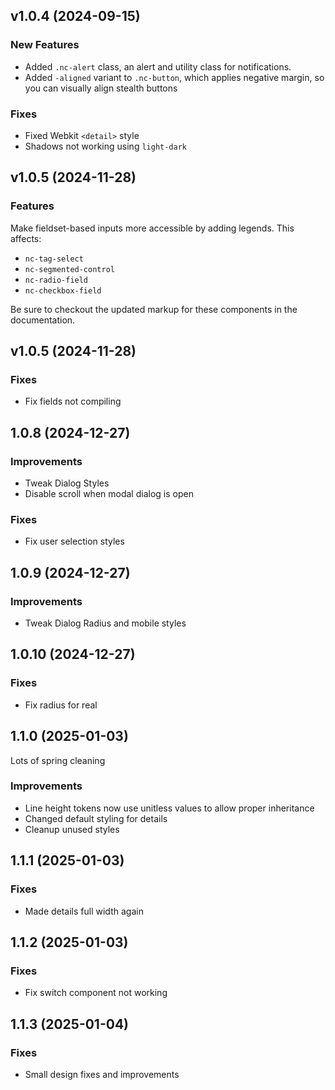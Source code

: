 
## v1.0.4 (2024-09-15)

### New Features

- Added `.nc-alert` class, an alert and utility class for notifications.
- Added `-aligned` variant to `.nc-button`, which applies negative margin, so you can visually align stealth buttons

### Fixes

- Fixed Webkit `<detail>` style
- Shadows not working using `light-dark`

## v1.0.5 (2024-11-28)

### Features

Make fieldset-based inputs more accessible by adding legends. This affects:
- `nc-tag-select`
- `nc-segmented-control`
- `nc-radio-field`
- `nc-checkbox-field`

Be sure to checkout the updated markup for these components in the documentation.

## v1.0.5 (2024-11-28)

### Fixes

- Fix fields not compiling

## 1.0.8 (2024-12-27)

### Improvements

- Tweak Dialog Styles
- Disable scroll when modal dialog is open

### Fixes

- Fix user selection styles

## 1.0.9 (2024-12-27)

### Improvements

- Tweak Dialog Radius and mobile styles

## 1.0.10 (2024-12-27)

### Fixes

- Fix radius for real

## 1.1.0 (2025-01-03)

Lots of spring cleaning

### Improvements

- Line height tokens now use unitless values to allow proper inheritance
- Changed default styling for details
- Cleanup unused styles

## 1.1.1 (2025-01-03)

### Fixes

- Made details full width again

## 1.1.2 (2025-01-03)

### Fixes

- Fix switch component not working

## 1.1.3 (2025-01-04)

### Fixes

- Small design fixes and improvements
